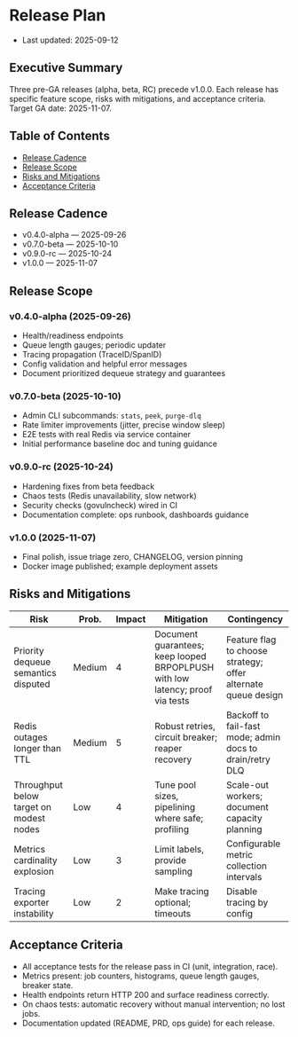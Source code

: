 # Release Plan

- Last updated: 2025-09-12

## Executive Summary

Three pre-GA releases (alpha, beta, RC) precede v1.0.0. Each release has specific feature scope, risks with mitigations, and acceptance criteria. Target GA date: 2025-11-07.

## Table of Contents

- [Release Cadence](#release-cadence)
- [Release Scope](#release-scope)
- [Risks and Mitigations](#risks-and-mitigations)
- [Acceptance Criteria](#acceptance-criteria)

## Release Cadence

- v0.4.0-alpha — 2025-09-26
- v0.7.0-beta — 2025-10-10
- v0.9.0-rc — 2025-10-24
- v1.0.0 — 2025-11-07

## Release Scope

### v0.4.0-alpha (2025-09-26)

- Health/readiness endpoints
- Queue length gauges; periodic updater
- Tracing propagation (TraceID/SpanID)
- Config validation and helpful error messages
- Document prioritized dequeue strategy and guarantees

### v0.7.0-beta (2025-10-10)

- Admin CLI subcommands: `stats`, `peek`, `purge-dlq`
- Rate limiter improvements (jitter, precise window sleep)
- E2E tests with real Redis via service container
- Initial performance baseline doc and tuning guidance

### v0.9.0-rc (2025-10-24)

- Hardening fixes from beta feedback
- Chaos tests (Redis unavailability, slow network)
- Security checks (govulncheck) wired in CI
- Documentation complete: ops runbook, dashboards guidance

### v1.0.0 (2025-11-07)

- Final polish, issue triage zero, CHANGELOG, version pinning
- Docker image published; example deployment assets

## Risks and Mitigations

| Risk | Prob. | Impact | Mitigation | Contingency |
|------|-------|--------|------------|-------------|
| Priority dequeue semantics disputed | Medium | 4 | Document guarantees; keep looped BRPOPLPUSH with low latency; proof via tests | Feature flag to choose strategy; offer alternate queue design |
| Redis outages longer than TTL | Medium | 5 | Robust retries, circuit breaker; reaper recovery | Backoff to fail-fast mode; admin docs to drain/retry DLQ |
| Throughput below target on modest nodes | Low | 4 | Tune pool sizes, pipelining where safe; profiling | Scale-out workers; document capacity planning |
| Metrics cardinality explosion | Low | 3 | Limit labels, provide sampling | Configurable metric collection intervals |
| Tracing exporter instability | Low | 2 | Make tracing optional; timeouts | Disable tracing by config |

## Acceptance Criteria

- All acceptance tests for the release pass in CI (unit, integration, race).
- Metrics present: job counters, histograms, queue length gauges, breaker state.
- Health endpoints return HTTP 200 and surface readiness correctly.
- On chaos tests: automatic recovery without manual intervention; no lost jobs.
- Documentation updated (README, PRD, ops guide) for each release.
